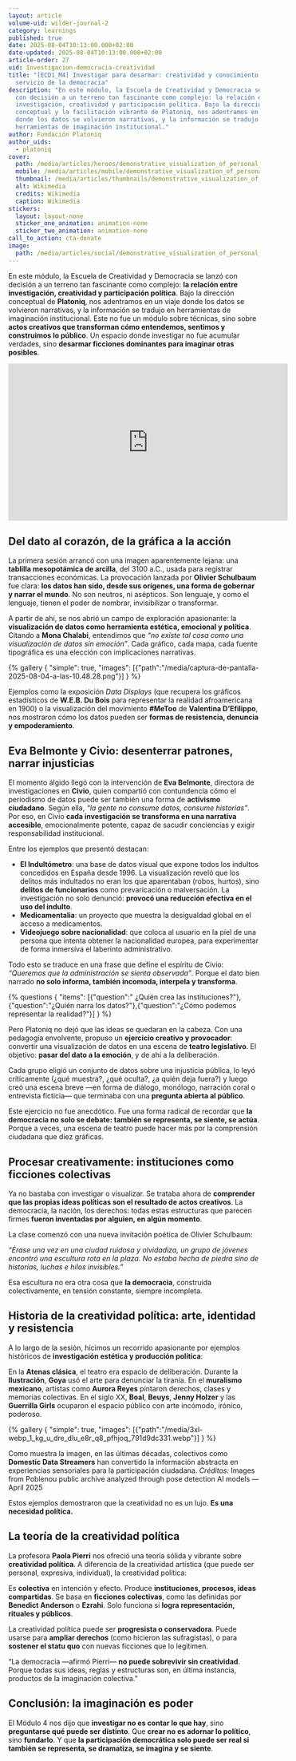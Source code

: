 ```yaml
---
layout: article
volume-uid: wilder-journal-2
category: learnings
published: true
date: 2025-08-04T10:13:00.000+02:00
date-updated: 2025-08-04T10:13:00.000+02:00
article-order: 27
uid: Investigacion-democracia-creatividad
title: "[ECD1_M4] Investigar para desarmar: creatividad y conocimiento al
  servicio de la democracia"
description: "En este módulo, la Escuela de Creatividad y Democracia se lanzó
  con decisión a un terreno tan fascinante como complejo: la relación entre
  investigación, creatividad y participación política. Bajo la dirección
  conceptual y la facilitación vibrante de Platoniq, nos adentramos en un viaje
  donde los datos se volvieron narrativas, y la información se tradujo en
  herramientas de imaginación institucional."
author: Fundación Platoniq
author_uids:
  - platoniq
cover:
  path: /media/articles/heroes/demonstrative_visualization_of_personal_attacks_on_wikipedia.jpg
  mobile: /media/articles/mobile/demonstrative_visualization_of_personal_attacks_on_wikipedia.jpg
  thumbnail: /media/articles/thumbnails/demonstrative_visualization_of_personal_attacks_on_wikipedia.jpg
  alt: Wikimedia
  credits: Wikimedia
  caption: Wikimedia
stickers:
  layout: layout-none
  sticker_one_animation: animation-none
  sticker_two_animation: animation-none
call_to_action: cta-donate
image:
  path: /media/articles/social/demonstrative_visualization_of_personal_attacks_on_wikipedia.jpg
---
```

En este módulo, la Escuela de Creatividad y Democracia se lanzó con decisión a un terreno tan fascinante como complejo: **la relación entre investigación, creatividad y participación política**. Bajo la dirección conceptual de **Platoniq**, nos adentramos en un viaje donde los datos se volvieron narrativas, y la información se tradujo en herramientas de imaginación institucional. Este no fue un módulo sobre técnicas, sino sobre **actos creativos que transforman cómo entendemos, sentimos y construimos lo público**. Un espacio donde investigar no fue acumular verdades, sino **desarmar ficciones dominantes para imaginar otras posibles**.

<iframe width="560" height="315" src="https://www.youtube.com/embed/KjS2YzkAVe4?si=wyMk8byyzbtkKYcw" title="YouTube video player" frameborder="0" allow="accelerometer; autoplay; clipboard-write; encrypted-media; gyroscope; picture-in-picture; web-share" referrerpolicy="strict-origin-when-cross-origin" allowfullscreen></iframe>

## **Del dato al corazón, de la gráfica a la acción**

La primera sesión arrancó con una imagen aparentemente lejana: una **tablilla mesopotámica de arcilla**, del 3100 a.C., usada para registrar transacciones económicas. La provocación lanzada por **Olivier Schulbaum** fue clara: **los datos han sido, desde sus orígenes, una forma de gobernar y narrar el mundo**. No son neutros, ni asépticos. Son lenguaje, y como el lenguaje, tienen el poder de nombrar, invisibilizar o transformar.

A partir de ahí, se nos abrió un campo de exploración apasionante: la **visualización de datos como herramienta estética, emocional y política**. Citando a **Mona Chalabi**, entendimos que *“no existe tal cosa como una visualización de datos sin emoción”*. Cada gráfico, cada mapa, cada fuente tipográfica es una elección con implicaciones narrativas.

{% gallery { "simple": true, "images": [{"path":"/media/captura-de-pantalla-2025-08-04-a-las-10.48.28.png"}] } %}

Ejemplos como la exposición *Data Displays* (que recupera los gráficos estadísticos de **W.E.B. Du Bois** para representar la realidad afroamericana en 1900) o la visualización del movimiento **\#MeToo** de **Valentina D’Efilippo**, nos mostraron cómo los datos pueden ser **formas de resistencia, denuncia y empoderamiento**.

## **Eva Belmonte y Civio: desenterrar patrones, narrar injusticias**

El momento álgido llegó con la intervención de **Eva Belmonte**, directora de investigaciones en **Civio**, quien compartió con contundencia cómo el periodismo de datos puede ser también una forma de **activismo ciudadano**. Según ella, *“la gente no consume datos, consume historias”*. Por eso, en Civio **cada investigación se transforma en una narrativa accesible**, emocionalmente potente, capaz de sacudir conciencias y exigir responsabilidad institucional.

Entre los ejemplos que presentó destacan:

* **El Indultómetro**: una base de datos visual que expone todos los indultos concedidos en España desde 1996. La visualización reveló que los delitos más indultados no eran los que aparentaban (robos, hurtos), sino **delitos de funcionarios** como prevaricación o malversación. La investigación no solo denunció: **provocó una reducción efectiva en el uso del indulto**.
* **Medicamentalia**: un proyecto que muestra la desigualdad global en el acceso a medicamentos.
* **Videojuego sobre nacionalidad**: que coloca al usuario en la piel de una persona que intenta obtener la nacionalidad europea, para experimentar de forma inmersiva el laberinto administrativo.

Todo esto se traduce en una frase que define el espíritu de Civio: *“Queremos que la administración se sienta observada”*. Porque el dato bien narrado **no solo informa, también incomoda, interpela y transforma**.

{% questions { "items": [{"question":" ¿Quién crea las instituciones?"},{"question":"¿Quién narra los datos?"},{"question":"¿Cómo podemos representar la realidad?"}] } %}

Pero Platoniq no dejó que las ideas se quedaran en la cabeza. Con una pedagogía envolvente, propuso un **ejercicio creativo y provocador**: convertir una visualización de datos en una escena de **teatro legislativo**. El objetivo: **pasar del dato a la emoción**, y de ahí a la deliberación.

Cada grupo eligió un conjunto de datos sobre una injusticia pública, lo leyó críticamente (¿qué muestra?, ¿qué oculta?, ¿a quién deja fuera?) y luego creó una escena breve —en forma de diálogo, monólogo, narración coral o entrevista ficticia— que terminaba con una **pregunta abierta al público**.

Este ejercicio no fue anecdótico. Fue una forma radical de recordar que **la democracia no solo se debate: también se representa, se siente, se actúa**. Porque a veces, una escena de teatro puede hacer más por la comprensión ciudadana que diez gráficas.

## **Procesar creativamente: instituciones como ficciones colectivas**

Ya no bastaba con investigar o visualizar. Se trataba ahora de **comprender que las propias ideas políticas son el resultado de actos creativos**. La democracia, la nación, los derechos: todas estas estructuras que parecen firmes **fueron inventadas por alguien, en algún momento**.

La clase comenzó con una nueva invitación poética de Olivier Schulbaum:

*“Érase una vez en una ciudad ruidosa y olvidadiza, un grupo de jóvenes encontró una escultura rota en la plaza. No estaba hecha de piedra sino de historias, luchas e hilos invisibles.”*

Esa escultura no era otra cosa que **la democracia**, construida colectivamente, en tensión constante, siempre incompleta.

## **Historia de la creatividad política: arte, identidad y resistencia**

A lo largo de la sesión, hicimos un recorrido apasionante por ejemplos históricos de **investigación estética y producción política**:

En la **Atenas clásica**, el teatro era espacio de deliberación.
Durante la **Ilustración**, **Goya** usó el arte para denunciar la tiranía.
En el **muralismo mexicano**, artistas como **Aurora Reyes** pintaron derechos, clases y memorias colectivas.
En el siglo XX, **Boal**, **Beuys**, **Jenny Holzer** y las **Guerrilla Girls** ocuparon el espacio público con arte incómodo, irónico, poderoso.

{% gallery { "simple": true, "images": [{"path":"/media/3xl-webp_1_kg_u_dre_dlu_e8r_q8_pfhjoq_791d9dc331.webp"}] } %}

Como muestra la imagen, en las últimas décadas, colectivos como **Domestic Data Streamers** han convertido la información abstracta en experiencias sensoriales para la participación ciudadana. *Créditos:* Images from Poblenou public archive analyzed through pose detection AI models — April 2025

Estos ejemplos demostraron que la creatividad no es un lujo. **Es una necesidad política.**

## **La teoría de la creatividad política**

La profesora **Paola Pierri** nos ofreció una teoría sólida y vibrante sobre **creatividad política**. A diferencia de la creatividad artística (que puede ser personal, expresiva, individual), la creatividad política:

Es **colectiva** en intención y efecto.
Produce **instituciones, procesos, ideas compartidas**.
Se basa en **ficciones colectivas**, como las definidas por **Benedict Anderson** o **Ezrahi**.
Solo funciona si **logra representación, rituales y públicos**.

La creatividad política puede ser **progresista o conservadora**. Puede usarse para **ampliar derechos** (como hicieron las sufragistas), o para **sostener el statu quo** con nuevas ficciones que lo legitimen.

“La democracia —afirmó Pierri— **no puede sobrevivir sin creatividad**. Porque todas sus ideas, reglas y estructuras son, en última instancia, productos de la imaginación colectiva.”

## **Conclusión: la imaginación es poder**

El Módulo 4 nos dijo que **investigar no es contar lo que hay**, sino **preguntarse qué puede ser distinto**. Que **crear no es adornar lo político**, sino **fundarlo**. Y que **la participación democrática solo puede ser real si también se representa, se dramatiza, se imagina y se siente**.
